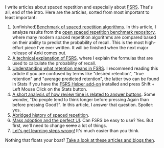 I write articles about spaced repetition and especially about [FSRS](https://github.com/open-spaced-repetition/fsrs4anki/wiki/ABC-of-FSRS). That's all, end of the intro. Here are the articles, sorted from most important to least important:

1. (unfinished)[Benchmark of spaced repetition algorithms](/Benchmark.md). In this article, I analyze results from the [open spaced repetition benchmark repository](https://github.com/open-spaced-repetition/srs-benchmark?tab=readme-ov-file#result), where many modern spaced repetition algorithms are compared based on their ability to predict the probability of recall. This is the most high-effort piece I've ever written. It will be finished when the next major release of Anki comes out.
3. [A technical explanation of FSRS](/Algorithm.md), where I explain the formulas that are used to calculate the probability of recall.
4. [Understanding what retention means in FSRS](/Retention.md). I recommend reading this article if you are confused by terms like "desired retention", "true retention" and "average predicted retention", the latter two can be found in Stats if you have the [FSRS Helper add-on](https://ankiweb.net/shared/info/759844606) installed and press Shift + Left Mouse Click on the Stats button.
5. [A short analysis of how review time is related to answer buttons](/Buttons.md). Some wonder, "Do people tend to think longer before pressing Again than before pressing Good?". In this article, I answer that question. Spoiler: yes.
6. [Abridged history of spaced repetition](/History.md).
7. [Mass adoption and the perfect UI](/Perfect_UI.md). Can FSRS be easy to use? Yes. But first, we'll need to change ~~some~~ a lot of things.
8. [Let's get learning steps wrong!](/LearningSteps.md) It's much easier than you think.

Nothing that floats your boat? [Take a look at these articles and blogs then](/ResourcesDump.md).

